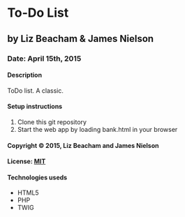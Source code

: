 # To-Do List
## by Liz Beacham & James Nielson
### Date: April 15th, 2015
#### Description
ToDo list.  A classic.

#### Setup instructions
1. Clone this git repository
2. Start the web app by loading bank.html in your browser

#### Copyright © 2015, Liz Beacham and James Nielson

#### License: [MIT](https://github.com/twbs/bootstrap/blob/master/LICENSE)  

#### Technologies useds
- HTML5
- PHP
- TWIG
